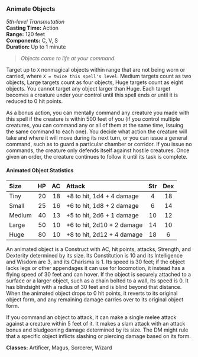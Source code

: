 ### Animate Objects
*5th-level Transmutation*  
**Casting Time:** Action  
**Range:** 120 feet  
**Components:** C, V, S  
**Duration:** Up to 1 minute  

> *Objects come to life at your command.*


<!-- TODO: re-word and re-balance -->

Target up to `X` nonmagical objects within range that are not being worn or carried, where `X = twice this spell's level`. Medium targets count as two objects, Large targets count as four objects, Huge targets count as eight objects. You cannot target any object larger than Huge. Each target becomes a creature under your control until this spell ends or until it is reduced to 0 hit points.

As a bonus action, you can mentally command any creature you made with this spell if the creature is within 500 feet of you (if you control multiple creatures, you can command any or all of them at the same time, issuing the same command to each one). You decide what action the creature will take and where it will move during its next turn, or you can issue a general command, such as to guard a particular chamber or corridor. If you issue no commands, the creature only defends itself against hostile creatures. Once given an order, the creature continues to follow it until its task is complete.

#### Animated Object Statistics
| Size   |   HP |   AC | Attack                     |  Str  |  Dex  |
| :----- | ---: | ---: | :------------------------- | :---: | :---: |
| Tiny   |   20 |   18 | +8 to hit, 1d4 + 4 damage  |   4   |  18   |
| Small  |   25 |   16 | +6 to hit, 1d8 + 2 damage  |   6   |  14   |
| Medium |   40 |   13 | +5 to hit, 2d6 + 1 damage  |  10   |  12   |
| Large  |   50 |   10 | +6 to hit, 2d10 + 2 damage |  14   |  10   |
| Huge   |   80 |   10 | +8 to hit, 2d12 + 4 damage |  18   |   6   |

An animated object is a Construct with AC, hit points, attacks, Strength, and Dexterity determined by its size. Its Constitution is 10 and its Intelligence and Wisdom are 3, and its Charisma is 1. Its speed is 30 feet; if the object lacks legs or other appendages it can use for locomotion, it instead has a flying speed of 30 feet and can hover. If the object is securely attached to a surface or a larger object, such as a chain bolted to a wall, its speed is 0. It has blindsight with a radius of 30 feet and is blind beyond that distance. When the animated object drops to 0 hit points, it reverts to its original object form, and any remaining damage carries over to its original object form.

If you command an object to attack, it can make a single melee attack against a creature within 5 feet of it. It makes a slam attack with an attack bonus and bludgeoning damage determined by its size. The DM might rule that a specific object inflicts slashing or piercing damage based on its form.

**Classes:** Artificer, Magus, Sorcerer, Wizard